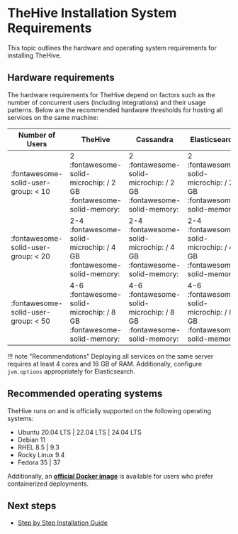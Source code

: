# TheHive Installation System Requirements

This topic outlines the hardware and operating system requirements for installing TheHive.

## Hardware requirements

The hardware requirements for TheHive depend on factors such as the number of concurrent users (including integrations) and their usage patterns. Below are the recommended hardware thresholds for hosting all services on the same machine:

| Number of Users  | TheHive               | Cassandra             | Elasticsearch         |
| ---------------- | --------------------- | --------------------- | --------------------- |
| :fontawesome-solid-user-group: < 10 | 2 :fontawesome-solid-microchip: / 2 GB :fontawesome-solid-memory: | 2 :fontawesome-solid-microchip: / 2 GB :fontawesome-solid-memory: | 2 :fontawesome-solid-microchip: / 2 GB :fontawesome-solid-memory: |
| :fontawesome-solid-user-group: < 20 | 2-4 :fontawesome-solid-microchip: / 4 GB :fontawesome-solid-memory: | 2-4 :fontawesome-solid-microchip: / 4 GB :fontawesome-solid-memory: | 2-4 :fontawesome-solid-microchip: / 4 GB :fontawesome-solid-memory: |
| :fontawesome-solid-user-group: < 50 | 4-6 :fontawesome-solid-microchip: / 8 GB :fontawesome-solid-memory: | 4-6 :fontawesome-solid-microchip: / 8 GB :fontawesome-solid-memory: | 4-6 :fontawesome-solid-microchip: / 8 GB :fontawesome-solid-memory: |

!!! note "Recommendations"
    Deploying all services on the same server requires at least 4 cores and 16 GB of RAM. Additionally, configure `jvm.options` appropriately for Elasticsearch.

## Recommended operating systems

TheHive runs on and is officially supported on the following operating systems:

* Ubuntu 20.04 LTS | 22.04 LTS | 24.04 LTS
* Debian 11
* RHEL 8.5 | 9.3
* Rocky Linux 9.4
* Fedora 35 | 37

Additionally, an [**official Docker image**](https://hub.docker.com/r/strangebee/TheHive/tags) is available for users who prefer containerized deployments.

## Next steps

* [Step by Step Installation Guide](step-by-step-installation-guide.md)